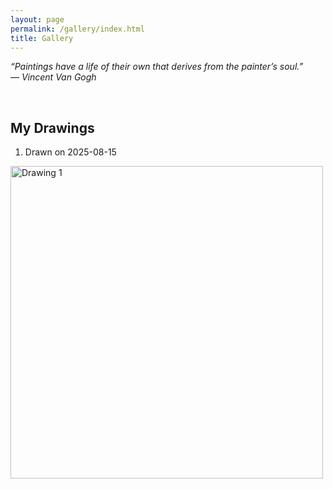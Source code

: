 ```yaml
---
layout: page
permalink: /gallery/index.html
title: Gallery
---
```



*“Paintings have a life of their own that derives from the painter’s soul.”*  
— *Vincent Van Gogh*

<br>

## My Drawings

1. Drawn on 2025-08-15

<img src="https://jcyang101.github.io/images/Drawings/drawing1.jpg" alt="Drawing 1" width="500">